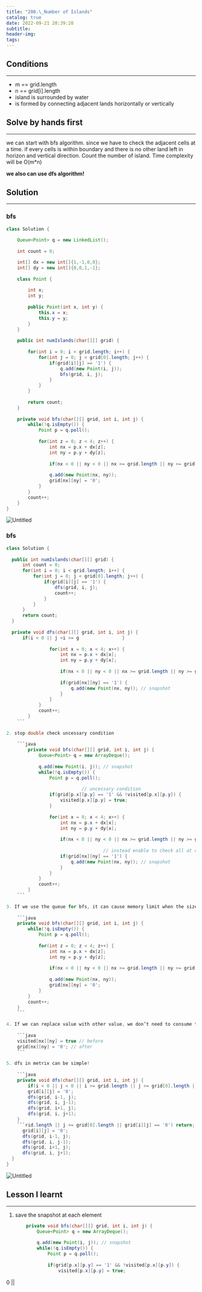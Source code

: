 ```yaml
---
title: "200.\_Number of Islands"
catalog: true
date: 2022-09-21 20:39:28
subtitle:
header-img:
tags:
---
```

## Conditions

---

- m == grid.length
- n == grid[i].length
- island is surrounded by water
- is formed by connecting adjacent lands horizontally or vertically

## Solve by hands first

---

we can start with bfs algorithm. since we have to check the adjacent cells at a time. if every cells is within boundary and there is no other land left in horizon and vertical direction. Count the number of island. Time complexity will be O(m*n)

**we also can use dfs algorithm!**

## Solution

---

### bfs

```java
class Solution {
    
    Queue<Point> q = new LinkedList();
    
    int count = 0;

    int[] dx = new int[]{1,-1,0,0};
    int[] dy = new int[]{0,0,1,-1};
    
    class Point {
        
        int x;
        int y;
        
        public Point(int x, int y) {
            this.x = x;
            this.y = y;
        }
    }
    
    public int numIslands(char[][] grid) {
                
        for(int i = 0; i < grid.length; i++) {
            for(int j = 0; j < grid[0].length; j++) {
                if(grid[i][j] == '1') {
                    q.add(new Point(i, j));
                    bfs(grid, i, j);
                }
            }
        }
        
        return count;
    }
    
    private void bfs(char[][] grid, int i, int j) {
        while(!q.isEmpty()) {
            Point p = q.poll();
            
            for(int z = 0; z < 4; z++) {
                int nx = p.x + dx[z];
                int ny = p.y + dy[z];
                
                if(nx < 0 || ny < 0 || nx >= grid.length || ny >= grid[0].length || grid[nx][ny] == '0') continue;
                
                q.add(new Point(nx, ny));
                grid[nx][ny] = '0';
            }
        }
        count++;
    }
}
```

![Untitled](https://s3-us-west-2.amazonaws.com/secure.notion-static.com/7dd86d16-519e-4e61-875a-4ab995711e17/Untitled.png)

### bfs

```java
class Solution {
    
  public int numIslands(char[][] grid) {
      int count = 0;
      for(int i = 0; i < grid.length; i++) {
          for(int j = 0; j < grid[0].length; j++) {
              if(grid[i][j] == '1') {
                  dfs(grid, i, j);
                  count++;
              }
          }
      }
      return count;
  }
  
  private void dfs(char[][] grid, int i, int j) {
      if(i < 0 || j <i >= g                }
                
                for(int x = 0; x < 4; x++) {
                    int nx = p.x + dx[x];
                    int ny = p.y + dy[x];
                    
                    if(nx < 0 || ny < 0 || nx >= grid.length || ny >= grid[0].length || visited[nx][ny]) continue;
                    
                    if(grid[nx][ny] == '1') {
                        q.add(new Point(nx, ny)); // snapshot
                    }
                }
            }
            count++;
        }
    ```
    
2. stop double check uncessary condition
    
    ```java
    	private void bfs(char[][] grid, int i, int j) {
            Queue<Point> q = new ArrayDeque();
            
            q.add(new Point(i, j)); // snapshot
            while(!q.isEmpty()) {
                Point p = q.poll();
                
    						// uncessary condition
                if(grid[p.x][p.y] == '1' && !visited[p.x][p.y]) {
                    visited[p.x][p.y] = true;
                }
                
                for(int x = 0; x < 4; x++) {
                    int nx = p.x + dx[x];
                    int ny = p.y + dy[x];
                    
                    if(nx < 0 || ny < 0 || nx >= grid.length || ny >= grid[0].length || visited[nx][ny]) continue;
                    
    								// instead enable to check all at once
                    if(grid[nx][ny] == '1') {
                        q.add(new Point(nx, ny)); // snapshot
                    }
                }
            }
            count++;
        }
    ```
    
3. If we use the queue for bfs, it can cause memory limit when the size of queue become too large. so we need proper filter.
    
    ```java
    private void bfs(char[][] grid, int i, int j) {
        while(!q.isEmpty()) {
            Point p = q.poll();
            
            for(int z = 0; z < 4; z++) {
                int nx = p.x + dx[z];
                int ny = p.y + dy[z];
                
                if(nx < 0 || ny < 0 || nx >= grid.length || ny >= grid[0].length || grid[nx][ny] == '0') continue; // filter
                
                q.add(new Point(nx, ny));
                grid[nx][ny] = '0';
            }
        }
        count++;
    }
    ```
    
4. If we can replace value with other value, we don’t need to consume the space boolean[][] visited 
    
    ```java
    visited[nx][ny] = true // before
    grid[nx][ny] = '0'; // after
    ```
    
5. dfs in metrix can be simple!
    
    ```java
    private void dfs(char[][] grid, int i, int j) {
        if(i < 0 || j < 0 || i >= grid.length || j >= grid[0].length || grid[i][j] == '0') return;
        grid[i][j] = '0';
        dfs(grid, i-1, j);
        dfs(grid, i, j-1);
        dfs(grid, i+1, j);
        dfs(grid, i, j+1);
    }
    ```rid.length || j >= grid[0].length || grid[i][j] == '0') return;
      grid[i][j] = '0';
      dfs(grid, i-1, j);
      dfs(grid, i, j-1);
      dfs(grid, i+1, j);
      dfs(grid, i, j+1);
  }
}
```

![Untitled](https://s3-us-west-2.amazonaws.com/secure.notion-static.com/4a44a90b-42df-4611-bf56-884c4090b7a2/Untitled.png)

## Lesson I learnt

---

1. save the snapshot at each element
    
    ```java
    	private void bfs(char[][] grid, int i, int j) {
            Queue<Point> q = new ArrayDeque();
            
            q.add(new Point(i, j)); // snapshot
            while(!q.isEmpty()) {
                Point p = q.poll();
                
                if(grid[p.x][p.y] == '1' && !visited[p.x][p.y]) {
                    visited[p.x][p.y] = true;
 0 || 
